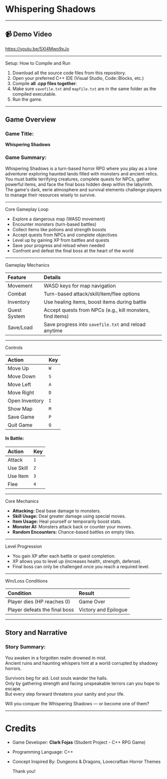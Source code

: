# Whispering Shadows

---

## 📹 Demo Video
https://youtu.be/5Xl4Mwo9xJo  
 
---
Setup: How to Compile and Run

1. Download all the source code files from this repository.
2. Open your preferred C++ IDE (Visual Studio, Code::Blocks, etc.)
3. Compile **all .cpp files together**:
4. Make sure `savefile.txt` and `mapfile.txt` are in the same folder as the compiled executable.
5. Run the game.

---

## Game Overview

### Game Title:
**Whispering Shadows**

### Game Summary:
Whispering Shadows is a turn-based horror RPG where you play as a lone adventurer exploring haunted lands filled with monsters and ancient relics.  
You must battle terrifying creatures, complete quests for NPCs, gather powerful items, and face the final boss hidden deep within the labyrinth.  
The game's dark, eerie atmosphere and survival elements challenge players to manage their resources wisely to survive.

---

Core Gameplay Loop

- Explore a dangerous map (WASD movement)
- Encounter monsters (turn-based battles)
- Collect items like potions and strength boosts
- Accept quests from NPCs and complete objectives
- Level up by gaining XP from battles and quests
- Save your progress and reload when needed
- Confront and defeat the final boss at the heart of the world

---

Gameplay Mechanics

| Feature | Details |
|:---|:---|
| Movement | WASD keys for map navigation |
| Combat | Turn-based attack/skill/item/flee options |
| Inventory | Use healing items, boost items during battle |
| Quest System | Accept quests from NPCs (e.g., kill monsters, find items) |
| Save/Load | Save progress into `savefile.txt` and reload anytime |

---

Controls

| Action | Key |
|:---|:---|
| Move Up | `W` |
| Move Down | `S` |
| Move Left | `A` |
| Move Right | `D` |
| Open Inventory | `I` |
| Show Map | `M` |
| Save Game | `P` |
| Quit Game | `Q` |

#### In Battle:
| Action | Key |
|:---|:---|
| Attack | `1` |
| Use Skill | `2` |
| Use Item | `3` |
| Flee | `4` |

---

Core Mechanics

- **Attacking:** Deal base damage to monsters.
- **Skill Usage:** Deal greater damage using special moves.
- **Item Usage:** Heal yourself or temporarily boost stats.
- **Monster AI:** Monsters attack back or counter your moves.
- **Random Encounters:** Chance-based battles on empty tiles.

---

Level Progression

- You gain XP after each battle or quest completion.
- XP allows you to level up (increases health, strength, defense).
- Final boss can only be challenged once you reach a required level.

---
 Win/Loss Conditions

| Condition | Result |
|:---|:---|
| Player dies (HP reaches 0) | Game Over |
| Player defeats the final boss | Victory and Epilogue |

---

## Story and Narrative

### Story Summary:
You awaken in a forgotten realm drowned in mist.  
Ancient ruins and haunting whispers hint at a world corrupted by shadowy horrors.

Survivors beg for aid. Lost souls wander the halls.  
Only by gathering strength and facing unspeakable terrors can you hope to escape.  
But every step forward threatens your sanity and your life.

Will you conquer the Whispering Shadows — or become one of them?

---

# Credits

- Game Developer: **Clark Fojas** (Student Project - C++ RPG Game)
- Programming Language: C++
- Concept Inspired By: Dungeons & Dragons, Lovecraftian Horror Themes

  Thank you!

